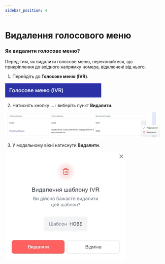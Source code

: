 ```yaml
---
sidebar_position: 4
---
```


# Видалення голосового меню

###	Як видалити голосове меню?

Перед тим, як видалити голосове меню, переконайтеся, що прикріплення до вхідного напрямку номера, відключені від нього.

1. Перейдіть до **Голосове меню (IVR)**.
 
  ![](../img/call-processing/create-ivr/Рисунок45.png)

2. Натисніть кнопку ... і виберіть пункт **Видалити**.
 
  ![](../img/call-processing/create-ivr/Рисунок46.png)

3. У модальному вікні натиснути **Видалити**.

 ![](../img/call-processing/create-ivr/Рисунок42.png)
